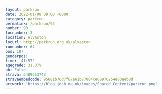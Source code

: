 ```yaml
---
layout: parkrun
date: 2022-01-08 09:00 +0000
category: parkrun
permalink: /parkrun/93
number: 93
locnumber: 3
location: Alvaston
locurl: http://parkrun.org.uk/alvaston
runnumber: 64
pos: 187
genderpos: 
time: '41:57'
agegrade: 31.07%
pb: False
strava: 6489653743
stravaembedcode: 95681b76d7f87e61b77084ce68976254e80aeb8d
artwork: 'https://blog.josh.me.uk/images/Shared Content/parkrun.png'
---
```

